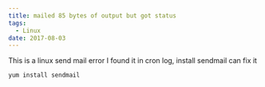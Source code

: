 ```yaml
---
title: mailed 85 bytes of output but got status
tags:
  - Linux
date: 2017-08-03
---
```


This is a linux send mail error I found it in cron log, install sendmail can fix it
```
yum install sendmail
```